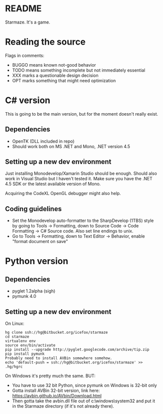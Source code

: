 # README #

Starmaze.  It's a game.

# Reading the source

Flags in comments:

* BUGGO means known not-good behavior
* TODO means something incomplete but not immediately essential
* XXX marks a questionable design decision
* OPT marks something that might need optimization

# C# version

This is going to be the main version, but for the moment doesn't really exist.

## Dependencies

* OpenTK (DLL included in repo)
* Should work both on MS .NET and Mono, .NET version 4.5

## Setting up a new dev environment

Just installing Monodevelop/Xamarin Studio should be enough.  Should also work in Visual Studio but I haven't tested it.  Make sure you have the .NET 4.5 SDK or the latest available version of Mono.

Acquiring the CodeXL OpenGL debugger might also help.

## Coding guidelines

- Set the Monodevelop auto-formatter to the SharpDevelop (1TBS) style by going to Tools -> Formatting, down to Source Code -> Code Formatting -> C# Source code.  Also set line endings to unix.
- Go to Tools -> Formatting, down to Text Editor -> Behavior, enable "format document on save"


# Python version

## Dependencies

* pyglet 1.2alpha (sigh)
* pymunk 4.0

## Setting up a new dev environment

On Linux:

```
hg clone ssh://hg@bitbucket.org/icefox/starmaze
cd starmaze
virtualenv env
source env/bin/activate
pip install --upgrade http://pyglet.googlecode.com/archive/tip.zip
pip install pymunk
Probably need to install AVBin somewhere somehow.
echo 'default-push = ssh://hg@bitbucket.org/icefox/starmaze' >> .hg/hgrc
```

On Windows it's pretty much the same.  BUT:

- You have to use 32 bit Python, since pymunk on Windows is 32-bit only
- Gotta install AVBin 32-bit version, link here: https://avbin.github.io/AVbin/Download.html
- Then gotta take the avbin.dll file out of c:\windows\system32 and put it in the Starmaze directory (if it's not already there).
